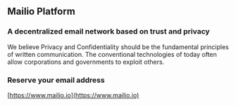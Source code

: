 ## Mailio Platform

### A decentralized email network based on trust and privacy

We believe Privacy and Confidentiality should be the fundamental principles of written communication. The conventional technologies of today often allow corporations and governments to exploit others.

### Reserve your email address

[https://www.mailio.io](https://www.mailio.io)
